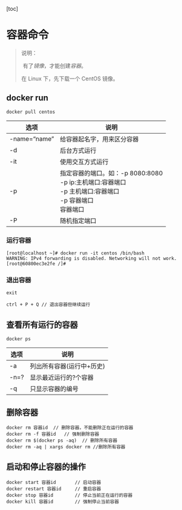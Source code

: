[toc]

# 容器命令

> 说明：
>
> ​	有了*镜像*，才能创建*容器*。
>
> 在 Linux 下，先下载一个 CentOS 镜像。

## docker run

```
docker pull centos
```

| 选项         | 说明                                                         |
| ------------ | ------------------------------------------------------------ |
| -name=“name” | 给容器起名字，用来区分容器                                   |
| -d           | 后台方式运行                                                 |
| -it          | 使用交互方式运行                                             |
| -p           | 指定容器的端口。如：-p 8080:8080<br />-p ip:主机端口:容器端口<br />-p 主机端口:容器端口<br />-p 容器端口<br />容器端口 |
| -P           | 随机指定端口                                                 |

### 运行容器

```
[root@localhost ~]# docker run -it centos /bin/bash
WARNING: IPv4 forwarding is disabled. Networking will not work.
[root@60800ec3e2fe /]# 
```

### 退出容器

```
exit

ctrl + P + Q // 退出容器但继续运行
```

## 查看所有运行的容器

```
docker ps
```

| 选项 | 说明                      |
| ---- | ------------------------- |
| -a   | 列出所有容器(运行中+历史) |
| -n=? | 显示最近运行的?个容器     |
| -q   | 只显示容器的编号          |

## 删除容器

```
docker rm 容器id	// 删除容器，不能删除正在运行的容器
docker rm -f 容器id	// 强制删除容器
docker rm $(docker ps -aq)	// 删除所有容器
docker rm -aq | xargs docker rm	//删除所有容器
```

## 启动和停止容器的操作

```
docker start 容器id		// 启动容器
docker restart 容器id		// 重启容器
docker stop 容器id		// 停止当前正在运行的容器
docker kill 容器id		// 强制停止当前容器
```

